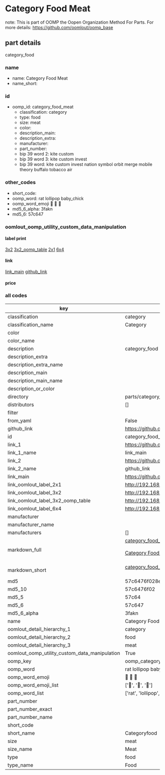 # Category Food Meat  

note: This is part of OOMP the Oopen Organization Method For Parts. For more details: https://github.com/oomlout/oomp_base

##  part details



category_food

### name
* name: Category Food Meat
* name_short: 
### id
* oomp_id: category_food_meat
  * classification: category
  * type: food
  * size: meat
  * color: 
  * description_main: 
  * description_extra: 
  * manufacturer: 
  * part_number: 
  * bip 39 word 2: kite custom
  * bip 39 word 3: kite custom invest
  * bip 39 word: kite custom invest nation symbol orbit merge mobile theory buffalo tobacco air

### other_codes
* short_code: 
* oomp_word: rat lollipop baby_chick
* oomp_word_emoji :rat: :lollipop: :baby_chick:
* md5_6_alpha: 3fakn
* md5_6: 57c647






### oomlout_oomp_utility_custom_data_manipulation
#### label print
[3x2](http://192.168.1.245:1112/?label=oomp%203fakn)
[3x2_oomp_table](http://192.168.1.107:1112/?label=oomp%203fakn)
[2x1](http://192.168.1.242:1112/?label=oomp%203fakn)
[6x4](http://192.168.1.55:1112/?label=oomp%203fakn)    

#### link

[link_main](https://github.com/oomlout/oomlout_oomp_current_version_messy/tree/main/parts/category_food_meat) [github_link](https://github.com/oomlout/oomlout_oomp_part_src/tree/main/parts/category_food_meat)                             

#### price







### all codes 
| key | value |  
| --- | --- |  
| classification | category |  
| classification_name | Category |  
| color |  |  
| color_name |  |  
| description | category_food |  
| description_extra |  |  
| description_extra_name |  |  
| description_main |  |  
| description_main_name |  |  
| description_or_color |   |  
| directory | parts/category_food_meat |  
| distributors | [] |  
| filter |  |  
| from_yaml | False |  
| github_link | https://github.com/oomlout/oomlout_oomp_part_src/tree/main/parts/category_food_meat |  
| id | category_food_meat |  
| link_1 | https://github.com/oomlout/oomlout_oomp_current_version_messy/tree/main/parts/category_food_meat |  
| link_1_name | link_main |  
| link_2 | https://github.com/oomlout/oomlout_oomp_part_src/tree/main/parts/category_food_meat |  
| link_2_name | github_link |  
| link_main | https://github.com/oomlout/oomlout_oomp_current_version_messy/tree/main/parts/category_food_meat |  
| link_oomlout_label_2x1 | http://192.168.1.242:1112/?label=oomp%203fakn |  
| link_oomlout_label_3x2 | http://192.168.1.245:1112/?label=oomp%203fakn |  
| link_oomlout_label_3x2_oomp_table | http://192.168.1.107:1112/?label=oomp%203fakn |  
| link_oomlout_label_6x4 | http://192.168.1.55:1112/?label=oomp%203fakn |  
| manufacturer |  |  
| manufacturer_name |  |  
| manufacturers | [] |  
| markdown_full | [category_food_meat](https://github.com/oomlout/oomlout_oomp_current_version_messy/tree/main/parts/category_food_meat)<br>[](https://github.com/oomlout/oomlout_oomp_current_version_messy/tree/main/parts/category_food_meat)<br>[Category Food Meat](https://github.com/oomlout/oomlout_oomp_current_version_messy/tree/main/parts/category_food_meat)<br><br> |  
| markdown_short | [category_food_meat](https://github.com/oomlout/oomlout_oomp_current_version_messy/tree/main/parts/category_food_meat)<br><br> |  
| md5 | 57c6476f028e716e6fee3934ebcda3d9 |  
| md5_10 | 57c6476f02 |  
| md5_5 | 57c64 |  
| md5_6 | 57c647 |  
| md5_6_alpha | 3fakn |  
| name | Category Food Meat |  
| oomlout_detail_hierarchy_1 | category |  
| oomlout_detail_hierarchy_2 | food |  
| oomlout_detail_hierarchy_3 | meat |  
| oomlout_oomp_utility_custom_data_manipulation | True |  
| oomp_key | oomp_category_food_meat |  
| oomp_word | rat lollipop baby_chick |  
| oomp_word_emoji | :rat: :lollipop: :baby_chick: |  
| oomp_word_emoji_list | [':rat:', ':lollipop:', ':baby_chick:'] |  
| oomp_word_list | ['rat', 'lollipop', 'baby_chick'] |  
| part_number |  |  
| part_number_exact |  |  
| part_number_name |  |  
| short_code |  |  
| short_name | Categoryfood |  
| size | meat |  
| size_name | Meat |  
| type | food |  
| type_name | Food |  
